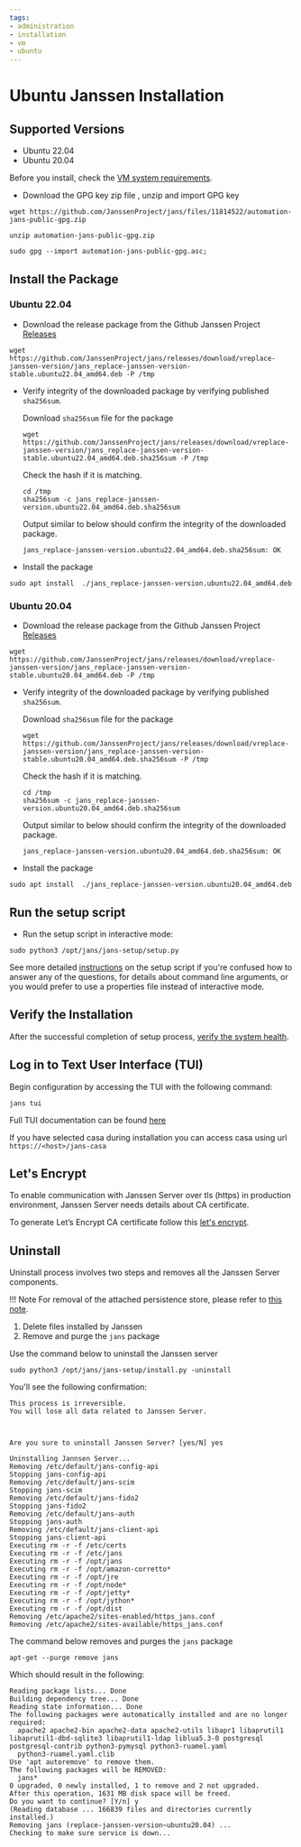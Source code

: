 ```yaml
---
tags:
- administration
- installation
- vm
- ubuntu
---
```


# Ubuntu Janssen Installation

## Supported Versions
- Ubuntu 22.04
- Ubuntu 20.04

Before you install, check the [VM system requirements](vm-requirements.md).


- Download the GPG key zip file , unzip and import GPG key

```shell
wget https://github.com/JanssenProject/jans/files/11814522/automation-jans-public-gpg.zip
```

```shell
unzip automation-jans-public-gpg.zip
```

```shell
sudo gpg --import automation-jans-public-gpg.asc;

```

## Install the Package

### Ubuntu 22.04

- Download the release package from the Github Janssen Project
[Releases](https://github.com/JanssenProject/jans/releases)

```
wget https://github.com/JanssenProject/jans/releases/download/vreplace-janssen-version/jans_replace-janssen-version-stable.ubuntu22.04_amd64.deb -P /tmp
```

- Verify integrity of the downloaded package by verifying published `sha256sum`.   

    Download `sha256sum` file for the package

    ```shell
    wget https://github.com/JanssenProject/jans/releases/download/vreplace-janssen-version/jans_replace-janssen-version-stable.ubuntu22.04_amd64.deb.sha256sum -P /tmp
    ```

    Check the hash if it is matching.

    ```shell
    cd /tmp
    sha256sum -c jans_replace-janssen-version.ubuntu22.04_amd64.deb.sha256sum
    ```

    Output similar to below should confirm the integrity of the downloaded package.

    ```text
    jans_replace-janssen-version.ubuntu22.04_amd64.deb.sha256sum: OK
    ```

- Install the package

```
sudo apt install  ./jans_replace-janssen-version.ubuntu22.04_amd64.deb
```

### Ubuntu 20.04

- Download the release package from the Github Janssen Project
[Releases](https://github.com/JanssenProject/jans/releases)

```
wget https://github.com/JanssenProject/jans/releases/download/vreplace-janssen-version/jans_replace-janssen-version-stable.ubuntu20.04_amd64.deb -P /tmp
```

- Verify integrity of the downloaded package by verifying published `sha256sum`.   

    Download `sha256sum` file for the package

    ```shell
    wget https://github.com/JanssenProject/jans/releases/download/vreplace-janssen-version/jans_replace-janssen-version-stable.ubuntu20.04_amd64.deb.sha256sum -P /tmp
    ```

    Check the hash if it is matching.

    ```shell
    cd /tmp
    sha256sum -c jans_replace-janssen-version.ubuntu20.04_amd64.deb.sha256sum
    ```

    Output similar to below should confirm the integrity of the downloaded package.

    ```text
    jans_replace-janssen-version.ubuntu20.04_amd64.deb.sha256sum: OK
    ```

- Install the package

```
sudo apt install  ./jans_replace-janssen-version.ubuntu20.04_amd64.deb
```

## Run the setup script

- Run the setup script in interactive mode:

```
sudo python3 /opt/jans/jans-setup/setup.py
```

See more detailed [instructions](../setup.md) on the setup script if you're
confused how to answer any of the questions, for details about command line
arguments, or you would prefer to use a properties file instead of
interactive mode.

## Verify the Installation

After the successful completion of setup process, [verify the system health](../install-faq.md#after-installation-how-do-i-verify-that-the-janssen-server-is-up-and-running).

## Log in to Text User Interface (TUI)

Begin configuration by accessing the TUI with the following command:

```
jans tui
```

Full TUI documentation can be found [here](../../config-guide/config-tools/jans-tui/README.md)

If you have selected casa during installation you can access casa using url ```https://<host>/jans-casa```

## Let's Encrypt
To enable communication with Janssen Server over tls (https) in production environment, Janssen Server needs details about CA certificate.

To generate Let’s Encrypt CA certificate follow this [let's encrypt](https://github.com/JanssenProject/jans/blob/main/docs/contribute/developer-faq.md#how-to-get-certificate-from-lets-encrypt).
 
## Uninstall

Uninstall process involves two steps and removes all the Janssen Server components.

!!! Note
For removal of the attached persistence store, please refer to [this note](../install-faq.md#does-the-janssen-server-uninstall-process-remove-the-data-store-as-well).

1. Delete files installed by Janssen
1. Remove and purge the `jans` package

Use the command below to uninstall the Janssen server

```
sudo python3 /opt/jans/jans-setup/install.py -uninstall
```

You'll see the following confirmation:

```text
This process is irreversible.
You will lose all data related to Janssen Server.



Are you sure to uninstall Janssen Server? [yes/N] yes

Uninstalling Jannsen Server...
Removing /etc/default/jans-config-api
Stopping jans-config-api
Removing /etc/default/jans-scim
Stopping jans-scim
Removing /etc/default/jans-fido2
Stopping jans-fido2
Removing /etc/default/jans-auth
Stopping jans-auth
Removing /etc/default/jans-client-api
Stopping jans-client-api
Executing rm -r -f /etc/certs
Executing rm -r -f /etc/jans
Executing rm -r -f /opt/jans
Executing rm -r -f /opt/amazon-corretto*
Executing rm -r -f /opt/jre
Executing rm -r -f /opt/node*
Executing rm -r -f /opt/jetty*
Executing rm -r -f /opt/jython*
Executing rm -r -f /opt/dist
Removing /etc/apache2/sites-enabled/https_jans.conf
Removing /etc/apache2/sites-available/https_jans.conf
```

The command below removes and purges the `jans` package

```
apt-get --purge remove jans
```

Which should result in the following:

```
Reading package lists... Done
Building dependency tree... Done
Reading state information... Done
The following packages were automatically installed and are no longer required:
  apache2 apache2-bin apache2-data apache2-utils libapr1 libaprutil1 libaprutil1-dbd-sqlite3 libaprutil1-ldap liblua5.3-0 postgresql postgresql-contrib python3-pymysql python3-ruamel.yaml
  python3-ruamel.yaml.clib
Use 'apt autoremove' to remove them.
The following packages will be REMOVED:
  jans*
0 upgraded, 0 newly installed, 1 to remove and 2 not upgraded.
After this operation, 1631 MB disk space will be freed.
Do you want to continue? [Y/n] y
(Reading database ... 166839 files and directories currently installed.)
Removing jans (replace-janssen-version~ubuntu20.04) ...
Checking to make sure service is down...
```
